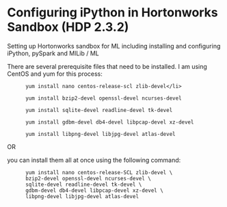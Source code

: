 # Configuring iPython in Hortonworks Sandbox (HDP 2.3.2)
Setting up Hortonworks sandbox for ML including installing and configuring iPython, pySpark and MlLib / ML

There are several prerequisite files that need to be installed. I am using CentOS and yum for this process:

          yum install nano centos-release-scl zlib-devel</li>

          yum install bzip2-devel openssl-devel ncurses-devel

          yum install sqlite-devel readline-devel tk-devel

          yum install gdbm-devel db4-devel libpcap-devel xz-devel

          yum install libpng-devel libjpg-devel atlas-devel

OR

you can install them all at once using the following command:

          yum install nano centos-release-SCL zlib-devel \
          bzip2-devel openssl-devel ncurses-devel \
          sqlite-devel readline-devel tk-devel \
          gdbm-devel db4-devel libpcap-devel xz-devel \
          libpng-devel libjpg-devel atlas-devel
